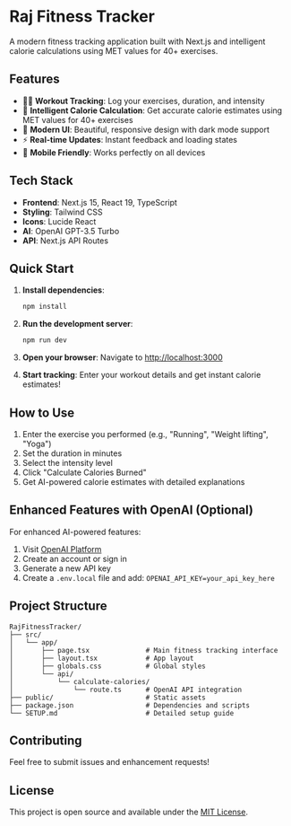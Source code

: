 # Raj Fitness Tracker

A modern fitness tracking application built with Next.js and intelligent calorie calculations using MET values for 40+ exercises.

## Features

- 🏃‍♂️ **Workout Tracking**: Log your exercises, duration, and intensity
- 🤖 **Intelligent Calorie Calculation**: Get accurate calorie estimates using MET values for 40+ exercises
- 🎨 **Modern UI**: Beautiful, responsive design with dark mode support
- ⚡ **Real-time Updates**: Instant feedback and loading states
- 📱 **Mobile Friendly**: Works perfectly on all devices

## Tech Stack

- **Frontend**: Next.js 15, React 19, TypeScript
- **Styling**: Tailwind CSS
- **Icons**: Lucide React
- **AI**: OpenAI GPT-3.5 Turbo
- **API**: Next.js API Routes

## Quick Start

1. **Install dependencies**:
   ```bash
   npm install
   ```

2. **Run the development server**:
   ```bash
   npm run dev
   ```

3. **Open your browser**:
   Navigate to [http://localhost:3000](http://localhost:3000)

4. **Start tracking**: Enter your workout details and get instant calorie estimates!

## How to Use

1. Enter the exercise you performed (e.g., "Running", "Weight lifting", "Yoga")
2. Set the duration in minutes
3. Select the intensity level
4. Click "Calculate Calories Burned"
5. Get AI-powered calorie estimates with detailed explanations

## Enhanced Features with OpenAI (Optional)

For enhanced AI-powered features:

1. Visit [OpenAI Platform](https://platform.openai.com/api-keys)
2. Create an account or sign in
3. Generate a new API key
4. Create a `.env.local` file and add: `OPENAI_API_KEY=your_api_key_here`

## Project Structure

```
RajFitnessTracker/
├── src/
│   └── app/
│       ├── page.tsx              # Main fitness tracking interface
│       ├── layout.tsx            # App layout
│       ├── globals.css           # Global styles
│       └── api/
│           └── calculate-calories/
│               └── route.ts      # OpenAI API integration
├── public/                       # Static assets
├── package.json                  # Dependencies and scripts
└── SETUP.md                      # Detailed setup guide
```

## Contributing

Feel free to submit issues and enhancement requests!

## License

This project is open source and available under the [MIT License](LICENSE).
